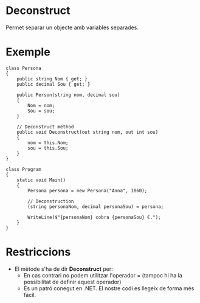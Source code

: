 # Deconstruct
Permet separar un objecte amb variables separades.
# Exemple
```CSharp
class Persona
{
    public string Nom { get; }
    public decimal Sou { get; }

    public Person(string nom, decimal sou)
    {
        Nom = nom;
        Sou = sou;
    }

    // Deconstruct method
    public void Deconstruct(out string nom, out int sou)
    {
        nom = this.Nom;
        sou = this.Sou;
    }
}

class Program
{
    static void Main()
    {
        Persona persona = new Persona("Anna", 1860);
        
        // Deconstruction
        (string personaNom, decimal personaSou) = persona;
        
        WriteLine($"{personaNom} cobra {personaSou} €."); 
    }
}
```
# Restriccions
* El mètode s'ha de dir **Deconstruct** per:  
    * En cas contrari no podem utilitzar l'operador = (tampoc hi ha la possibilitat de definir aquest operador)  
    * És un patró conegut en .NET. El nostre codi es llegeix de forma més fàcil.  